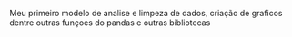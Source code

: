 Meu primeiro modelo de analise e limpeza de dados, criação de graficos dentre outras funçoes do pandas  e outras bibliotecas
